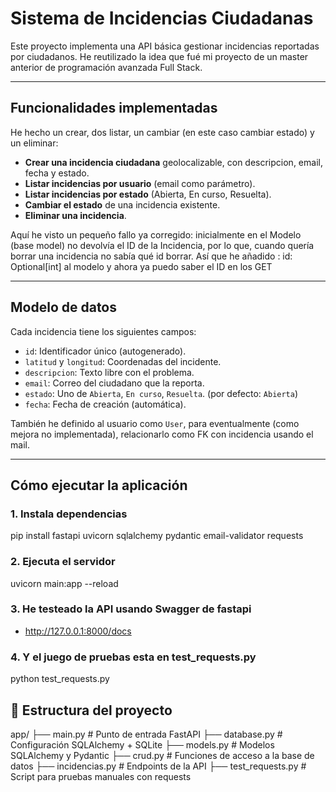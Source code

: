 # Sistema de Incidencias Ciudadanas

Este proyecto implementa una API básica gestionar incidencias reportadas por ciudadanos. He reutilizado la idea que fué mi proyecto de un master anterior de programación avanzada Full Stack.

---

## Funcionalidades implementadas

He hecho un crear, dos listar, un cambiar (en este caso cambiar estado) y un eliminar:

- **Crear una incidencia ciudadana** geolocalizable, con descripcion, email, fecha y estado.
- **Listar incidencias por usuario** (email como parámetro).
- **Listar incidencias por estado** (Abierta, En curso, Resuelta).
- **Cambiar el estado** de una incidencia existente.
- **Eliminar una incidencia**. 

Aquí he visto un pequeño fallo ya corregido: inicialmente en el Modelo (base model) no devolvía el ID de la Incidencia, por lo que, cuando quería borrar una incidencia no sabía qué id borrar. Así que he añadido : 
id: Optional[int] 
al modelo y ahora ya puedo saber el ID en los GET 

---

##  Modelo de datos

Cada incidencia tiene los siguientes campos:

- `id`: Identificador único (autogenerado).
- `latitud` y `longitud`: Coordenadas del incidente.
- `descripcion`: Texto libre con el problema.
- `email`: Correo del ciudadano que la reporta.
- `estado`: Uno de `Abierta`, `En curso`, `Resuelta`. (por defecto: `Abierta`)
- `fecha`: Fecha de creación (automática).

También he definido al usuario como `User`, para eventualmente (como mejora no implementada), relacionarlo como FK con incidencia usando el mail.

---

## Cómo ejecutar la aplicación

### 1. Instala dependencias
pip install fastapi uvicorn sqlalchemy pydantic email-validator requests

### 2. Ejecuta el servidor
uvicorn main:app --reload

### 3. He testeado la API usando Swagger de fastapi
- http://127.0.0.1:8000/docs

### 4. Y el juego de pruebas esta en test_requests.py
python test_requests.py

## 📁 Estructura del proyecto

app/
├── main.py            # Punto de entrada FastAPI
├── database.py        # Configuración SQLAlchemy + SQLite
├── models.py          # Modelos SQLAlchemy y Pydantic
├── crud.py            # Funciones de acceso a la base de datos
├── incidencias.py     # Endpoints de la API
├── test_requests.py   # Script para pruebas manuales con requests

